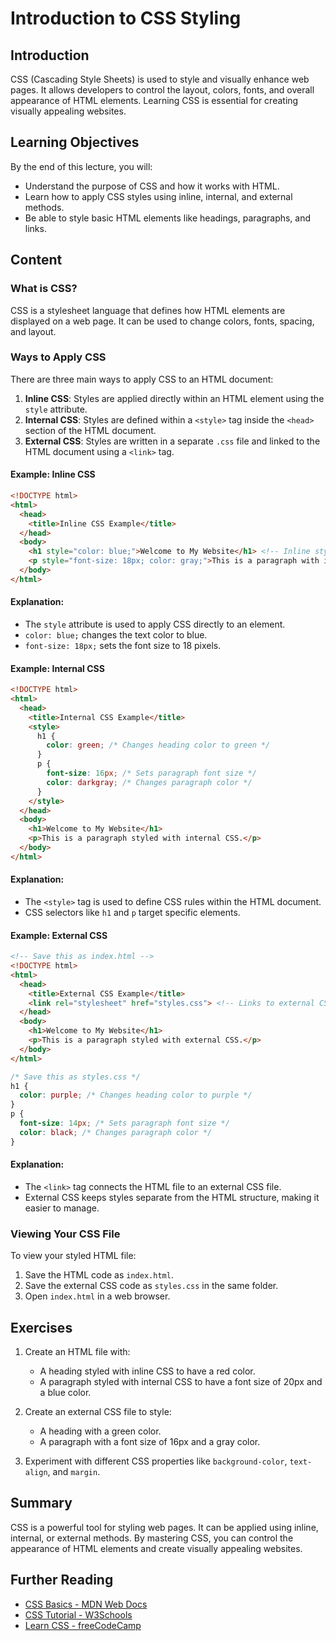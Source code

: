 # Introduction to CSS Styling

## Introduction
CSS (Cascading Style Sheets) is used to style and visually enhance web pages. It allows developers to control the layout, colors, fonts, and overall appearance of HTML elements. Learning CSS is essential for creating visually appealing websites.

## Learning Objectives
By the end of this lecture, you will:
- Understand the purpose of CSS and how it works with HTML.
- Learn how to apply CSS styles using inline, internal, and external methods.
- Be able to style basic HTML elements like headings, paragraphs, and links.

## Content

### What is CSS?
CSS is a stylesheet language that defines how HTML elements are displayed on a web page. It can be used to change colors, fonts, spacing, and layout.

### Ways to Apply CSS
There are three main ways to apply CSS to an HTML document:
1. **Inline CSS**: Styles are applied directly within an HTML element using the `style` attribute.
2. **Internal CSS**: Styles are defined within a `<style>` tag inside the `<head>` section of the HTML document.
3. **External CSS**: Styles are written in a separate `.css` file and linked to the HTML document using a `<link>` tag.

#### Example: Inline CSS
```html
<!DOCTYPE html>
<html>
  <head>
    <title>Inline CSS Example</title>
  </head>
  <body>
    <h1 style="color: blue;">Welcome to My Website</h1> <!-- Inline style -->
    <p style="font-size: 18px; color: gray;">This is a paragraph with inline styling.</p>
  </body>
</html>
```

#### Explanation:
- The `style` attribute is used to apply CSS directly to an element.
- `color: blue;` changes the text color to blue.
- `font-size: 18px;` sets the font size to 18 pixels.

#### Example: Internal CSS
```html
<!DOCTYPE html>
<html>
  <head>
    <title>Internal CSS Example</title>
    <style>
      h1 {
        color: green; /* Changes heading color to green */
      }
      p {
        font-size: 16px; /* Sets paragraph font size */
        color: darkgray; /* Changes paragraph color */
      }
    </style>
  </head>
  <body>
    <h1>Welcome to My Website</h1>
    <p>This is a paragraph styled with internal CSS.</p>
  </body>
</html>
```

#### Explanation:
- The `<style>` tag is used to define CSS rules within the HTML document.
- CSS selectors like `h1` and `p` target specific elements.

#### Example: External CSS
```html
<!-- Save this as index.html -->
<!DOCTYPE html>
<html>
  <head>
    <title>External CSS Example</title>
    <link rel="stylesheet" href="styles.css"> <!-- Links to external CSS file -->
  </head>
  <body>
    <h1>Welcome to My Website</h1>
    <p>This is a paragraph styled with external CSS.</p>
  </body>
</html>
```

```css
/* Save this as styles.css */
h1 {
  color: purple; /* Changes heading color to purple */
}
p {
  font-size: 14px; /* Sets paragraph font size */
  color: black; /* Changes paragraph color */
}
```

#### Explanation:
- The `<link>` tag connects the HTML file to an external CSS file.
- External CSS keeps styles separate from the HTML structure, making it easier to manage.

### Viewing Your CSS File
To view your styled HTML file:
1. Save the HTML code as `index.html`.
2. Save the external CSS code as `styles.css` in the same folder.
3. Open `index.html` in a web browser.

## Exercises
1. Create an HTML file with:
   - A heading styled with inline CSS to have a red color.
   - A paragraph styled with internal CSS to have a font size of 20px and a blue color.

2. Create an external CSS file to style:
   - A heading with a green color.
   - A paragraph with a font size of 16px and a gray color.

3. Experiment with different CSS properties like `background-color`, `text-align`, and `margin`.

## Summary
CSS is a powerful tool for styling web pages. It can be applied using inline, internal, or external methods. By mastering CSS, you can control the appearance of HTML elements and create visually appealing websites.

## Further Reading
- [CSS Basics - MDN Web Docs](https://developer.mozilla.org/en-US/docs/Web/CSS)
- [CSS Tutorial - W3Schools](https://www.w3schools.com/css/)
- [Learn CSS - freeCodeCamp](https://www.freecodecamp.org/news/css-basics/)
